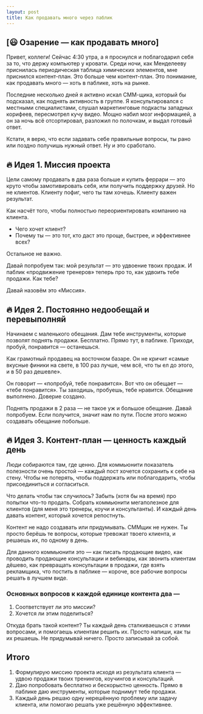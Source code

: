 ```yaml
---
layout: post
title: Как продавать много через паблик
---
```


## [😃 Озарение — как продавать много]

Привет, коллеги! Сейчас 4:30 утра, а я проснулся и поблагодарил себя за то, что держу компьютер у кровати. Среди ночи, как Менделееву приснилась периодическая таблица химических элементов, мне приснился контент-план. Это больше чем контент-план. Это понимание, как продавать много — хоть в паблике, хоть на рынке.

Последние несколько дней я активно искал СММ-щика, который бы подсказал, как поднять активность в группе. Я консультировался с местными специалистами, слушал маркетинговые подкасты западных корифеев, пересмотрел кучу видео. Мощно набил мозг информацией, а он за ночь всё отсортировал, разложил по полочкам, и выдал готовый ответ.

Кстати, я верю, что если задавать себе правильные вопросы, ты рано или поздно получишь нужный ответ. Ну и это сработало.

## 🔥 Идея 1. Миссия проекта

Цели самому продавать в два раза больше и купить феррари — это круто чтобы замотивировать себя, или получить поддержку друзей. Но не клиентов. Клиенту пофиг, чего ты там хочешь. Клиенту важен результат.

Как насчёт того, чтобы полностью переориентировать компанию на клиента.

- Чего хочет клиент?
- Почему ты — это тот, кто даст это проще, быстрее, и эффективнее всех?

Остальное не важно.

Давай попробуем так: мой результат — это удвоение твоих продаж. И паблик «продвижение тренеров» теперь про то, как удвоить тебе продажи. Как тебе?

Давай назовём это «Миссия».

## 🔥 Идея 2. Постоянно недообещай и перевыполняй

Начинаем с маленького обещания. Дам тебе инструменты, которые позволят поднять продажи. Бесплатно. Прямо тут, в паблике. Приходи, пробуй, понравится — останешься.

Как грамотный продавец на восточном базаре. Он не кричит «самые вкусные финики на свете, в 100 раз лучше, чем всё, что ты ел до этого, и в 50 раз дешевле».

Он говорит — «попробуй, тебе понравится». Вот что он обещает — «тебе понравится». Ты заходишь, пробуешь, тебе нравится. Обещание выполнено. Доверие создано.

Поднять продажи в 2 раза — не такое уж и большое обещание. Давай попробуем. Если получится, значит нам по пути. После этого можно создавать обещание побольше.

## 🔥 Идея 3. Контент-план — ценность каждый день

Люди собираются там, где ценно. Для коммьюнити показатель полезности очень простой — каждый пост хочется сохранить к себе на стену. Чтобы не потерять, чтобы поддержать или поблагодарить, чтобы присоединиться и согласиться.

Что делать чтобы так случилось? Забыть (хотя бы на время) про попытки что-то продать. Собрать коммьюнити мегаполезное для клиентов (для меня это тренеры, коучи и консультанты). И каждый день давать контент, который хочется репостнуть.

Контент не надо создавать или придумывать. СММщик не нужен. Ты просто берёшь те вопросы, которые тревожат твоего клиента, и решаешь их, по одному в день.

Для данного коммьюнити это — как писать продающие видео, как проводить продающие консультации и вебинары, как звонить клиентам дёшево, как превращать консультации в продажи, где взять рекламщика, что постить в паблике — короче, все рабочие вопросы решать в лучшем виде.

### Основных вопросов к каждой единице контента два — 

1. Соответствует ли это миссии?
2. Хочется ли этим поделиться?

Откуда брать такой контент? Ты каждый день сталкиваешься с этими вопросами, и помогаешь клиентам решить их. Просто напиши, как ты их решаешь. Не придумывай ничего. Просто записывай за собой.

## Итого

1. Формулирую миссию проекта исходя из результата клиента — удвою продажи твоих тренингов, коучингов и консультаций.
2. Даю попробовать бесплатно и бескорыстно ценность. Прямо в паблике даю инструменты, которые поднимут тебе продажи.
3. Каждый день решаю одну нерешённую проблему или задачу клиента, или помогаю решать уже решённую эффективнее.
